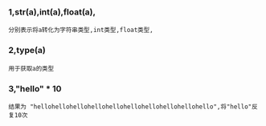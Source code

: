 ### 1,str(a),int(a),float(a),
    分别表示将a转化为字符串类型,int类型,float类型,
### 2,type(a)
    用于获取a的类型
### 3,"hello" * 10
    结果为 "hellohellohellohellohellohellohellohellohellohello",将"hello"反复10次